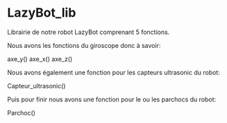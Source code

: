 # LazyBot_lib
Librairie de notre robot LazyBot comprenant 5 fonctions.

Nous avons les fonctions du giroscope donc à savoir: 

axe_y()
axe_x()
axe_z()

Nous avons également une fonction pour les capteurs ultrasonic du robot:

Capteur_ultrasonic()

Puis pour finir nous avons une fonction pour le ou les parchocs du robot:

Parchoc()
